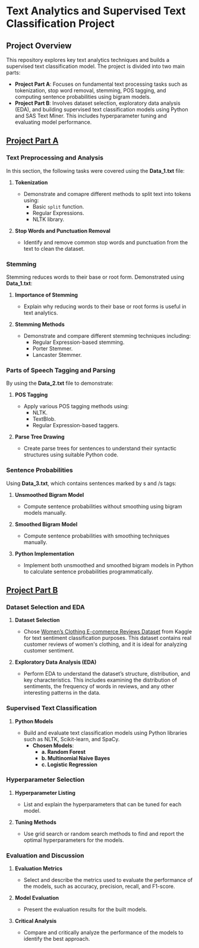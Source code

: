 # Text Analytics and Supervised Text Classification Project

## Project Overview

This repository explores key text analytics techniques and builds a supervised text classification model. The project is divided into two main parts:

- **Project Part A**: Focuses on fundamental text processing tasks such as tokenization, stop word removal, stemming, POS tagging, and computing sentence probabilities using bigram models.
- **Project Part B**: Involves dataset selection, exploratory data analysis (EDA), and building supervised text classification models using Python and SAS Text Miner. This includes hyperparameter tuning and evaluating model performance.

## [Project Part A](https://github.com/Jenson752/JensonPortfolio.github.io/blob/main/Projects/TXSA/TXSA%20Part%20A.ipynb)

### Text Preprocessing and Analysis

In this section, the following tasks were covered using the **Data_1.txt** file:

1. **Tokenization**

   - Demonstrate and comapre different methods to split text into tokens using:
     - Basic `split` function.
     - Regular Expressions.
     - NLTK library.

2. **Stop Words and Punctuation Removal**

   - Identify and remove common stop words and punctuation from the text to clean the dataset.

### Stemming

Stemming reduces words to their base or root form. Demonstrated using **Data_1.txt**:

1. **Importance of Stemming**

   - Explain why reducing words to their base or root forms is useful in text analytics.

2. **Stemming Methods**

   - Demonstrate and compare different stemming techniques including:
     - Regular Expression-based stemming.
     - Porter Stemmer.
     - Lancaster Stemmer.

### Parts of Speech Tagging and Parsing

By using the **Data_2.txt** file to demonstrate:

1. **POS Tagging**

   - Apply various POS tagging methods using:
     - NLTK.
     - TextBlob.
     - Regular Expression-based taggers.

2. **Parse Tree Drawing**

   - Create parse trees for sentences to understand their syntactic structures using suitable Python code.

### Sentence Probabilities

Using **Data_3.txt**, which contains sentences marked by s and /s tags:

1. **Unsmoothed Bigram Model**

   - Compute sentence probabilities without smoothing using bigram models manually.

2. **Smoothed Bigram Model**

   - Compute sentence probabilities with smoothing techniques manually.

3. **Python Implementation**

   - Implement both unsmoothed and smoothed bigram models in Python to calculate sentence probabilities programmatically.

## [Project Part B](https://github.com/Jenson752/JensonPortfolio.github.io/blob/main/Projects/TXSA/TXSA%20Part%20B.ipynb)

### Dataset Selection and EDA

1. **Dataset Selection**

   - Chose [Women’s Clothing E-commerce Reviews Dataset](https://www.kaggle.com/datasets/nicapotato/womens-ecommerce-clothing-reviews) from Kaggle for text sentiment classification purposes. This dataset contains real customer reviews of women's clothing, and it is ideal for analyzing customer sentiment.

2. **Exploratory Data Analysis (EDA)**

   - Perform EDA to understand the dataset’s structure, distribution, and key characteristics. This includes examining the distribution of sentiments, the frequency of words in reviews, and any other interesting patterns in the data.

### Supervised Text Classification

1. **Python Models**

   - Build and evaluate text classification models using Python libraries such as NLTK, Scikit-learn, and SpaCy.
     - **Chosen Models**:
       - **a. Random Forest**
       - **b. Multinomial Naive Bayes**
       - **c. Logistic Regression**

### Hyperparameter Selection

1. **Hyperparameter Listing**

   - List and explain the hyperparameters that can be tuned for each model.

2. **Tuning Methods**

   - Use grid search or random search methods to find and report the optimal hyperparameters for the models.

### Evaluation and Discussion

1. **Evaluation Metrics**

   - Select and describe the metrics used to evaluate the performance of the models, such as accuracy, precision, recall, and F1-score.

2. **Model Evaluation**

   - Present the evaluation results for the built models.

3. **Critical Analysis**

   - Compare and critically analyze the performance of the models to identify the best approach.
